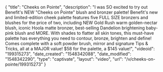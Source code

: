 {
    "title": "Cheeks on Pointe",
    "description": "I was SO excited to try out Benefit's NEW \"Cheeks on Pointe\" blush and bronzer palette! Benefit's new and limited-edition cheek palette features five FULL SIZE bronzers and blushes for the price of two, including NEW Gold Rush warm golden-nectar blush, iconic Hoola matte bronzer, best-selling Dandelion brightening baby-pink blush and MORE. With shades to flatter all skin tones, this must-have palette has everything you need to contour, bronze, brighten and define! Comes complete with a soft powder brush, mirror and signature Tips & Tricks, all at a MAJOR value! $58 for the palette, a $145 value!",
    "videoid": "199315273",
    "date_created": "1548342088",
    "date_modified": "1548342290",
    "type": "captivate",
    "layout": "video",
    "url": "\/v\/cheeks-on-pointe\/199315273"
}